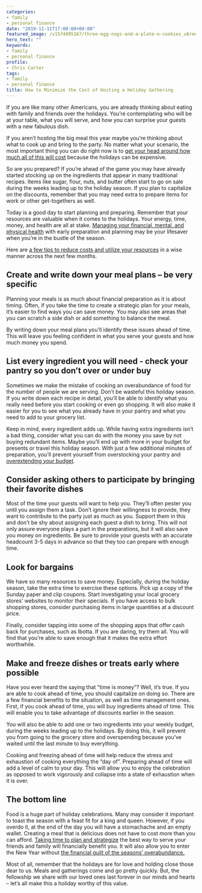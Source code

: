 ```yaml
---
categories:
- family
- personal finance
date: "2019-11-11T17:00:00+00:00"
featured_image: /v1574095167/three-egg-nogs-and-a-plate-o-cookies_u6reo3.jpg
hero_text: ""
keywords:
- family
- personal finance
profile:
- Chris Carter
tags:
- family
- personal finance
title: How to Minimize the Cost of Hosting a Holiday Gathering
---
```

If you are like many other Americans, you are already thinking about eating with family and friends over the holidays. You’re contemplating who will be at your table, what you will serve, and how you can surprise your guests with a new fabulous dish.

If you aren’t hosting the big meal this year maybe you’re thinking about what to cook up and bring to the party. No matter what your scenario, the most important thing you can do right now is to [get your head around how much all of this will cost](https://navalign.com/updates/the-4-biggest-money-mistakes-to-avoid/) because the holidays can be expensive.

So are you prepared? If you’re ahead of the game you may have already started stocking up on the ingredients that appear in many traditional recipes. Items like sugar, flour, nuts, and butter often start to go on sale during the weeks leading up to the holiday season. If you plan to capitalize on the discounts, remember that you may need extra to prepare items for work or other get-togethers as well.

Today is a good day to start planning and preparing. Remember that your resources are valuable when it comes to the holidays. Your energy, time, money, and health are all at stake. [Managing your financial, mental, and physical health](https://navalign.com/updates/how-to-get-mentally-ready-to-retire/) with early preparation and planning may be your lifesaver when you’re in the bustle of the season.

Here are [a few tips to reduce costs and utilize your resources](https://navalign.com/updates/good-financial-steps-to-take-when-you-get-married/) in a wise manner across the next few months.

## Create and write down your meal plans – be very specific

Planning your meals is as much about financial preparation as it is about timing. Often, if you take the time to create a strategic plan for your meals, it’s easier to find ways you can save money. You may also see areas that you can scratch a side dish or add something to balance the meal.

By writing down your meal plans you’ll identify these issues ahead of time. This will leave you feeling confident in what you serve your guests and how much money you spend.

## List every ingredient you will need - check your pantry so you don’t over or under buy

Sometimes we make the mistake of cooking an overabundance of food for the number of people we are serving. Don’t be wasteful this holiday season. If you write down each recipe in detail, you’ll be able to identify what you really need before you start cooking or even go shopping. It will also make it easier for you to see what you already have in your pantry and what you need to add to your grocery list.

Keep in mind, every ingredient adds up. While having extra ingredients isn’t a bad thing, consider what you can do with the money you save by not buying redundant items. Maybe you’ll end up with more in your budget for presents or travel this holiday season. With just a few additional minutes of preparation, you’ll prevent yourself from overstocking your pantry and [overextending your budget](https://navalign.com/updates/what-s-your-money-personality/).

## Consider asking others to participate by bringing their favorite dishes

Most of the time your guests will want to help you. They’ll often pester you until you assign them a task. Don’t ignore their willingness to provide, they want to contribute to the party just as much as you. Support them in this and don’t be shy about assigning each guest a dish to bring. This will not only assure everyone plays a part in the preparations, but it will also save you money on ingredients. Be sure to provide your guests with an accurate headcount 3-5 days in advance so that they too can prepare with enough time.

## Look for bargains

We have so many resources to save money. Especially, during the holiday season, take the extra time to exercise these options. Pick up a copy of the Sunday paper and clip coupons. Start investigating your local grocery stores’ websites to monitor their specials. If you have access to bulk shopping stores, consider purchasing items in large quantities at a discount price.

Finally, consider tapping into some of the shopping apps that offer cash back for purchases, such as Ibotta. If you are daring, try them all. You will find that you’re able to save enough that it makes the extra effort worthwhile.

## Make and freeze dishes or treats early where possible

Have you ever heard the saying that “time is money”? Well, it’s true. If you are able to cook ahead of time, you should capitalize on doing so. There are a few financial benefits to the situation, as well as time management ones. First, if you cook ahead of time, you will buy ingredients ahead of time. This will enable you to take advantage of discounts earlier in the season.

You will also be able to add one or two ingredients into your weekly budget, during the weeks leading up to the holidays. By doing this, it will prevent you from going to the grocery store and overspending because you’ve waited until the last minute to buy everything.

Cooking and freezing ahead of time will help reduce the stress and exhaustion of cooking everything the “day of”. Preparing ahead of time will add a level of calm to your day. This will allow you to enjoy the celebration as opposed to work vigorously and collapse into a state of exhaustion when it is over.

## The bottom line

Food is a huge part of holiday celebrations. Many may consider it important to toast the season with a feast fit for a king and queen. However, if you overdo it, at the end of the day you will have a stomachache and an empty wallet. Creating a meal that is delicious does not have to cost more than you can afford. [Taking time to plan and strategize](https://navalign.com/what-we-do/fiduciary-financial-planning/) the best way to serve your friends and family will financially benefit you. It will also allow you to enter the New Year without [the financial guilt of the seasons’ overabundance.](https://navalign.com/what-we-do/fiduciary-financial-planning/)

Most of all, remember that the holidays are for love and holding close those dear to us. Meals and gatherings come and go pretty quickly. But, the fellowship we share with our loved ones last forever in our minds and hearts – let’s all make this a holiday worthy of this value.
